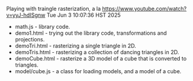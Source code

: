 Playing with traingle rasterization, a la https://www.youtube.com/watch?v=yyJ-hdISgnw
Tue Jun  3 10:07:36 HST 2025

* math.js - library code.
* demo1.html - trying out the library code, transformations and projections.
* demoTri.html - rasterizing a single triangle in 2D.
* demoTris.html - rasterizing a collection of dancing triangles in 2D.
* demoCube.html - rasterize a 3D model of a cube that is converted to triangles.
* model/cube.js - a class for loading models, and a model of a cube.
